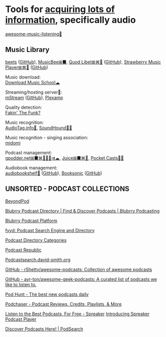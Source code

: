 
# Tools for [acquiring lots of information](https://notageni.us/information), specifically audio

[awesome-music-listening💩](https://github.com/ybayle/awesome-music-listening)

## Music Library

[beets](https://beets.io/) ([GitHub](https://github.com/beetbox/beets)),
[MusicBee⊞■](https://getmusicbee.com/),
[Quod Libet⊞⌘🐧](https://quodlibet.readthedocs.io/) ([GitHub](https://github.com/quodlibet/quodlibet)),
[Strawberry Music Player⊞⌘🐧](https://www.strawberrymusicplayer.org/) ([GitHub](https://github.com/strawberrymusicplayer/strawberry))

Music download:  
[Download Music School☁](https://downloadmusicschool.com/)

Streaming/hosting server💾:  
[mStream](https://mstream.io/) ([GitHub](https://github.com/IrosTheBeggar/mStream)),
[Plexamp](https://plexamp.com/)

Quality detection:  
[Fakin' The Funk?](https://fakinthefunk.net/en/)

Music recognition:  
[AudioTag.info🔌](https://audiotag.info/),
[SoundHound🍎🤖](https://www.soundhound.com/soundhound)

Music recognition - singing association:  
[midomi](https://www.midomi.com/)

Podcast management:  
[gpodder.net⊞■⌘🐧🍎🤖⇉☁](https://gpodder.net/),
[Juice⊞■⌘🐧](https://juicereceiver.sourceforge.net/),
[Pocket Casts🍎🤖](https://pocketcasts.com/)

Audiobook management:  
[audiobookshelf💾](https://www.audiobookshelf.org/) ([GitHub](https://github.com/advplyr/audiobookshelf)),
[Booksonic](https://booksonic.org/) ([GitHub](https://github.com/popeen/Booksonic-App))

## UNSORTED - PODCAST COLLECTIONS

[BeyondPod](https://www.beyondpod.mobi/)

[Blubrry Podcast Directory | Find & Discover Podcasts | Blubrry Podcasting](https://blubrry.com/services/blubrry-podcast-directory/)

[Blubrry Podcast Platform](https://blubrry.com/)

[fyyd: Podcast Search Engine and Directory](https://fyyd.de/)

[Podcast Directory Categories](https://www.ipodder.org/)

[Podcast Republic](https://podcastrepublic.net/)

[Podcastsearch.david-smith.org](https://podcastsearch.david-smith.org/)

[GitHub - rShetty/awesome-podcasts: Collection of awesome podcasts](https://github.com/rShetty/awesome-podcasts)

[GitHub - ayr-ton/awesome-geek-podcasts: A curated list of podcasts we like to listen to.](https://github.com/ayr-ton/awesome-geek-podcasts)

[Pod Hunt - The best new podcasts daily](https://podhunt.app/)

[Podchaser - Podcast Reviews, Credits, Playlists, & More](https://www.podchaser.com/)

[Listen to the Best Podcasts, For Free - Spreaker](https://www.spreaker.com/)
[Introducing Spreaker Podcast Player](https://www.spreaker.com/download/spreaker-podcast-radio)

[Discover Podcasts Here! | PodSearch](https://podsearch.com/)
